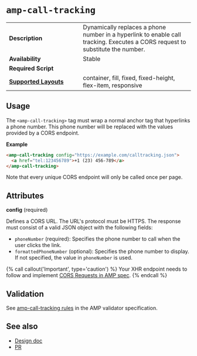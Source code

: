 <!---
Copyright 2017 The AMP HTML Authors. All Rights Reserved.

Licensed under the Apache License, Version 2.0 (the "License");
you may not use this file except in compliance with the License.
You may obtain a copy of the License at

      http://www.apache.org/licenses/LICENSE-2.0

Unless required by applicable law or agreed to in writing, software
distributed under the License is distributed on an "AS-IS" BASIS,
WITHOUT WARRANTIES OR CONDITIONS OF ANY KIND, either express or implied.
See the License for the specific language governing permissions and
limitations under the License.
-->

# <a name="amp-call-tracking"></a> `amp-call-tracking`

<table>
  <tr>
    <td width="40%"><strong>Description</strong></td>
    <td>Dynamically replaces a phone number in a hyperlink to enable call
    tracking. Executes a CORS request to substitute the number.</td>
  </tr>
  <tr>
    <td width="40%"><strong>Availability</strong></td>
    <td>Stable</td>
  </tr>
  <tr>
    <td width="40%"><strong>Required Script</strong></td>
    <td><code><script async custom-element="amp-call-tracking" src="https://cdn.ampproject.org/v0/amp-call-tracking-0.1.js"></script></code></td>
  </tr>
  <tr>
    <td class="col-fourty"><strong><a href="https://www.ampproject.org/docs/guides/responsive/control_layout.html">Supported Layouts</a></strong></td>
    <td>container, fill, fixed, fixed-height, flex-item, responsive</td>
  </tr>
</table>

## Usage

The `<amp-call-tracking>` tag must wrap a normal anchor tag that hyperlinks a
phone number. This phone number will be replaced with the values provided
by a CORS endpoint.

**Example**

```html
<amp-call-tracking config="https://example.com/calltracking.json">
  <a href="tel:123456789">+1 (23) 456-789</a>
</amp-call-tracking>
```
Note that every unique CORS endpoint will only be called once per page.

## Attributes

**config** (required)

Defines a CORS URL. The URL's protocol must be HTTPS. The response must consist
of a valid JSON object with the following fields:

- `phoneNumber` (required): Specifies the phone number to call when the user clicks the link. 
- `formattedPhoneNumber` (optional): Specifies the phone number to display. If not specified, the value in `phoneNumber` is used.

{% call callout('Important', type='caution') %}
Your XHR endpoint needs to follow and implement [CORS Requests in AMP spec](../../spec/amp-cors-requests.md).
{% endcall %}

## Validation

See [amp-call-tracking rules](https://github.com/ampproject/amphtml/blob/master/extensions/amp-call-tracking/0.1/validator-amp-call-tracking.protoascii) in the AMP validator specification.

## See also

- [Design doc](https://docs.google.com/document/d/1UDMYv0f2R9CvMUSBQhxjtkSnC4984t9dJeqwm_8WiAM/edit#heading=h.zha4avn54it8)
- [PR](https://github.com/ampproject/amphtml/pull/7493)
